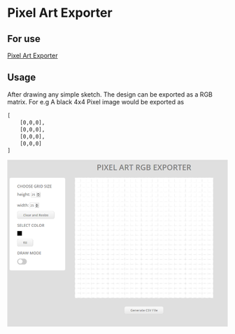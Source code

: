 # Pixel Art Exporter

## For use
[Pixel Art Exporter](https://pixelartexporter.herokuapp.com/)

## Usage
After drawing any simple sketch. The design can be exported as a RGB matrix.
For e.g A black 4x4 Pixel image would be exported as 

```
[
    [0,0,0],
    [0,0,0],
    [0,0,0],
    [0,0,0]
]
```
![sample](img/sample.png)

